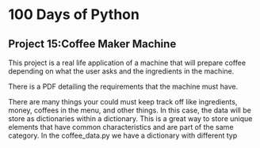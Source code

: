 # 100 Days of Python
## Project 15:Coffee Maker Machine

This project is a real life application of a machine that will prepare coffee depending on what the user asks and the ingredients in the machine.

There is a PDF detailing the requirements that the machine must have.

There are many things your could must keep track off like ingredients, money, coffees in the menu, and other things. 
In this case, the data will be store as dictionaries within a dictionary. This is a great way to store unique elements that have common characteristics and are part of the same category. In the coffee_data.py we have a dictionary with different typ

